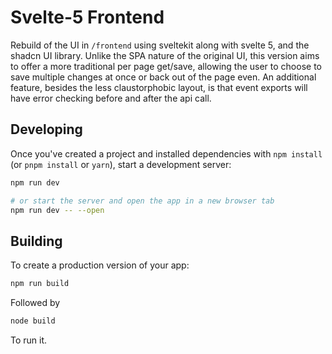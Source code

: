 # Svelte-5 Frontend

Rebuild of the UI in `/frontend` using sveltekit along with svelte 5, and the shadcn UI library.
Unlike the SPA nature of the original UI, this version aims to offer a more traditional per page get/save, allowing the user to choose to save multiple changes at once or back out of the page even. An additional feature, besides the less claustorphobic layout, is that event exports will have error checking before and after the api call.

## Developing

Once you've created a project and installed dependencies with `npm install` (or `pnpm install` or `yarn`), start a development server:

```bash
npm run dev

# or start the server and open the app in a new browser tab
npm run dev -- --open
```

## Building

To create a production version of your app:

```bash
npm run build
```

Followed by

```bash
node build
```

To run it.